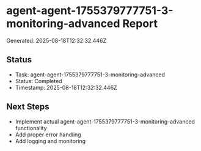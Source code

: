 # agent-agent-1755379777751-3-monitoring-advanced Report

Generated: 2025-08-18T12:32:32.446Z

## Status
- Task: agent-agent-1755379777751-3-monitoring-advanced
- Status: Completed
- Timestamp: 2025-08-18T12:32:32.446Z

## Next Steps
- Implement actual agent-agent-1755379777751-3-monitoring-advanced functionality
- Add proper error handling
- Add logging and monitoring
